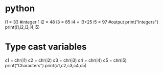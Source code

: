 # python
i1 = 33  #integer 1
i2 = 48
i3 = 65
i4 = i3+25
i5 = 97
#output
print("Integers")
print(i1,i2,i3,i4,i5)
# Type cast variables
c1 = chr(i1)
c2 = chr(i2)
c3 = chr(i3)
c4 = chr(i4)
c5 = chr(i5)
print("Characters")
print(c1,c2,c3,c4,c5)
